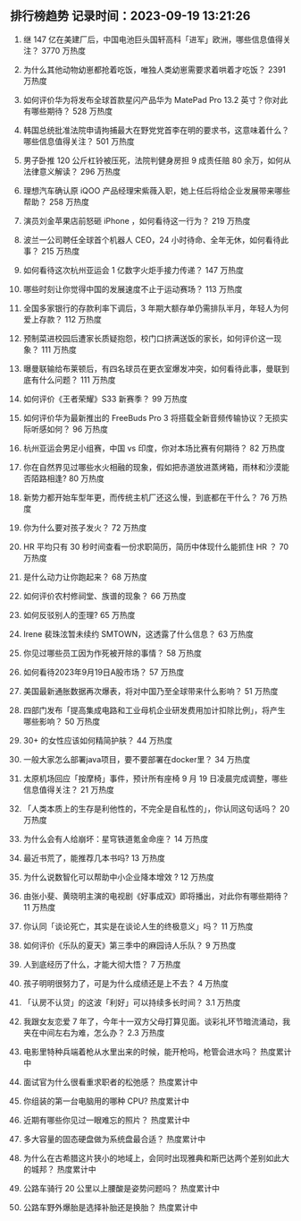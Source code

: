 
## 排行榜趋势 记录时间：2023-09-19 13:21:26
  
  1. 继 147 亿在美建厂后，中国电池巨头国轩高科「进军」欧洲，哪些信息值得关注？ 3770 万热度
    
  2. 为什么其他动物幼崽都抢着吃饭，唯独人类幼崽需要求着哄着才吃饭？ 2391 万热度
    
  3. 如何评价华为将发布全球首款星闪产品华为 MatePad Pro 13.2 英寸？你对此有哪些期待？ 528 万热度
    
  4. 韩国总统批准法院申请拘捕最大在野党党首李在明的要求书，这意味着什么？哪些信息值得关注？ 501 万热度
    
  5. 男子卧推 120 公斤杠铃被压死，法院判健身房担 9 成责任赔 80 余万，如何从法律意义解读？ 296 万热度
    
  6. 理想汽车确认原 iQOO 产品经理宋紫薇入职，她上任后将给企业发展带来哪些帮助？ 258 万热度
    
  7. 演员刘金苹果店前怒砸 iPhone ，如何看待这一行为？ 219 万热度
    
  8. 波兰一公司聘任全球首个机器人 CEO，24 小时待命、全年无休，如何看待此事？ 215 万热度
    
  9. 如何看待这次杭州亚运会 1 亿数字火炬手接力传递？ 147 万热度
    
  10. 哪些时刻让你觉得中国的发展速度不止于运动赛场？ 113 万热度
    
  11. 全国多家银行的存款利率下调后，3 年期大额存单仍需排队半月，年轻人为何爱上存款？ 112 万热度
    
  12. 预制菜进校园后遭家长质疑抱怨，校门口挤满送饭的家长，如何评价这一现象？ 111 万热度
    
  13. 曝曼联输给布莱顿后，有四名球员在更衣室爆发冲突，如何看待此事，曼联到底有什么问题？ 111 万热度
    
  14. 如何评价《王者荣耀》S33 新赛季？ 99 万热度
    
  15. 如何评价华为最新推出的 FreeBuds Pro 3 将搭载全新音频传输协议？无损实际听感如何？ 96 万热度
    
  16. 杭州亚运会男足小组赛，中国 vs 印度，你对本场比赛有何期待？ 82 万热度
    
  17. 你在自然界见过哪些水火相融的现象，假如把赤道放进蒸烤箱，雨林和沙漠能否陌路相逢? 80 万热度
    
  18. 新势力都开始车型年更，而传统主机厂还这么慢，到底都在干什么？ 76 万热度
    
  19. 你为什么要对孩子发火？ 72 万热度
    
  20. HR 平均只有 30 秒时间查看一份求职简历，简历中体现什么能抓住 HR ？ 70 万热度
    
  21. 是什么动力让你跑起来？ 68 万热度
    
  22. 如何评价农村修祠堂、族谱的现象？ 66 万热度
    
  23. 如何反驳别人的歪理? 65 万热度
    
  24. Irene 裴珠泫暂未续约 SMTOWN，这透露了什么信息？ 63 万热度
    
  25. 你见过哪些员工因为作死被开除的事情？ 58 万热度
    
  26. 如何看待2023年9月19日A股市场？ 57 万热度
    
  27. 美国最新通胀数据再次爆表，将对中国乃至全球带来什么影响？ 51 万热度
    
  28. 四部门发布「提高集成电路和工业母机企业研发费用加计扣除比例」，将产生哪些影响？ 50 万热度
    
  29. 30+ 的女性应该如何精简护肤？ 44 万热度
    
  30. 一般大家怎么部署java项目，要不要部署在docker里？ 34 万热度
    
  31. 太原机场回应「按摩椅」事件，预计所有座椅 9 月 19 日凌晨完成调整，哪些信息值得关注？ 21 万热度
    
  32. 「人类本质上的生存是利他性的，不完全是自私性的」，你认同这句话吗？ 20 万热度
    
  33. 为什么会有人给崩坏：星穹铁道氪金命座？ 14 万热度
    
  34. 最近书荒了，能推荐几本书吗? 13 万热度
    
  35. 为什么说数智化可以帮助中小企业降本增效 ? 12 万热度
    
  36. 由张小斐、黄晓明主演的电视剧《好事成双》即将播出，对此你有哪些期待？ 11 万热度
    
  37. 你认同「谈论死亡，其实是在谈论人生的终极意义」吗？ 11 万热度
    
  38. 如何评价《乐队的夏天》第三季中的麻园诗人乐队？ 9 万热度
    
  39. 人到底经历了什么，才能大彻大悟？ 7 万热度
    
  40. 孩子明明很努力了，可是为什么成绩还是上不去？ 4 万热度
    
  41. 「认房不认贷」的这波「利好」可以持续多长时间？ 3.1 万热度
    
  42. 我跟女友恋爱 7 年了，今年十一双方父母打算见面。谈彩礼环节暗流涌动，我夹在中间左右为难，怎么办？ 2.3 万热度
    
  43. 电影里特种兵端着枪从水里出来的时候，能开枪吗，枪管会进水吗？ 热度累计中
    
  44. 面试官为什么很看重求职者的松弛感？ 热度累计中
    
  45. 你组装的第一台电脑用的哪种 CPU? 热度累计中
    
  46. 近期有哪些你见过一眼难忘的照片？ 热度累计中
    
  47. 多大容量的固态硬盘做为系统盘最合适？ 热度累计中
    
  48. 为什么在古希腊这片狭小的地域上，会同时出现雅典和斯巴达两个差别如此大的城邦？ 热度累计中
    
  49. 公路车骑行 20 公里以上腰酸是姿势问题吗？ 热度累计中
    
  50. 公路车野外爆胎是选择补胎还是换胎？ 热度累计中
    